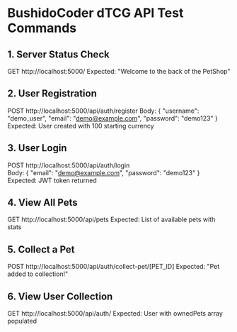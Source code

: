 # BushidoCoder dTCG API Test Commands

## 1. Server Status Check
GET http://localhost:5000/
Expected: "Welcome to the back of the PetShop"

## 2. User Registration  
POST http://localhost:5000/api/auth/register
Body:
{
    "username": "demo_user",
    "email": "demo@example.com",
    "password": "demo123"
}
Expected: User created with 100 starting currency

## 3. User Login
POST http://localhost:5000/api/auth/login  
Body:
{
    "email": "demo@example.com",
    "password": "demo123"
}
Expected: JWT token returned

## 4. View All Pets
GET http://localhost:5000/api/pets
Expected: List of available pets with stats

## 5. Collect a Pet
POST http://localhost:5000/api/auth/collect-pet/[PET_ID]
Expected: "Pet added to collection!"

## 6. View User Collection
GET http://localhost:5000/api/auth/
Expected: User with ownedPets array populated